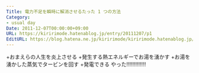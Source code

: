 ```yaml
---
Title: 電力不足を瞬時に解消させるたった 1 つの方法
Category:
- usual day
Date: 2011-12-07T00:00:00+09:00
URL: https://kiririmode.hatenablog.jp/entry/20111207/p1
EditURL: https://blog.hatena.ne.jp/kiririmode/kiririmode.hatenablog.jp/atom/entry/8454420450078210771
---
```



+おまえらの人生を炎上させる
+発生する熱エネルギーでお湯を湧かす
+お湯を湧かした蒸気でタービンを回す
+発電できる
やった!!!!!!!!!!!!!
